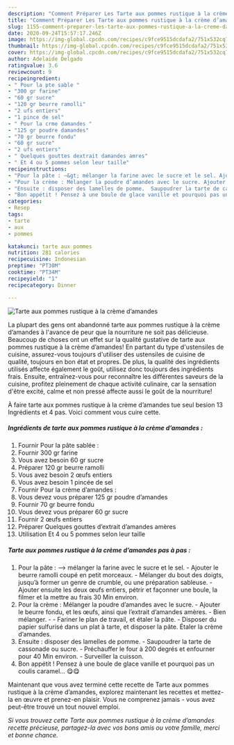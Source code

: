 ```yaml
---
description: "Comment Préparer Les Tarte aux pommes rustique à la crème d’amandes"
title: "Comment Préparer Les Tarte aux pommes rustique à la crème d’amandes"
slug: 1155-comment-preparer-les-tarte-aux-pommes-rustique-a-la-creme-damandes
date: 2020-09-24T15:57:17.246Z
image: https://img-global.cpcdn.com/recipes/c9fce9515dcdafa2/751x532cq70/tarte-aux-pommes-rustique-a-la-creme-damandes-photo-principale-de-la-recette.jpg
thumbnail: https://img-global.cpcdn.com/recipes/c9fce9515dcdafa2/751x532cq70/tarte-aux-pommes-rustique-a-la-creme-damandes-photo-principale-de-la-recette.jpg
cover: https://img-global.cpcdn.com/recipes/c9fce9515dcdafa2/751x532cq70/tarte-aux-pommes-rustique-a-la-creme-damandes-photo-principale-de-la-recette.jpg
author: Adelaide Delgado
ratingvalue: 3.6
reviewcount: 9
recipeingredient:
- " Pour la pte sable "
- "300 gr farine"
- "60 gr sucre"
- "120 gr beurre ramolli"
- "2 ufs entiers"
- "1 pince de sel"
- " Pour la crme damandes "
- "125 gr poudre damandes"
- "70 gr beurre fondu"
- "60 gr sucre"
- "2 ufs entiers"
- " Quelques gouttes dextrait damandes amres"
- " Et 4 ou 5 pommes selon leur taille"
recipeinstructions:
- "Pour la pâte : —&gt; mélanger la farine avec le sucre et le sel. Ajouter le beurre ramolli coupé en petit morceaux.  Mélanger du bout des doigts, jusqu’à former un genre de crumble, ou une préparation sableuse. Ajouter ensuite les deux œufs entiers, pétrir et façonner une boule, la filmer et la mettre au frais 30 Min environ."
- "Pour la crème : Mélanger la poudre d’amandes avec le sucre. Ajouter le beurre fondu, et les œufs, ainsi que l’extrait d’amandes amères.  Bien mélanger.  Fariner le plan de travail, et étaler la pâte.  Disposer du papier sulfurisé dans un plat à tarte, et disposer la pâte. Étaler la crème d’amandes."
- "Ensuite : disposer des lamelles de pomme.  Saupoudrer la tarte de cassonade ou sucre.  Préchauffer le four à 200 degrés et enfourner pour 40 Min environ. Surveiller la cuisson."
- "Bon appétit ! Pensez à une boule de glace vanille et pourquoi pas un coulis caramel... 😋😋"
categories:
- Resep
tags:
- tarte
- aux
- pommes

katakunci: tarte aux pommes 
nutrition: 281 calories
recipecuisine: Indonesian
preptime: "PT30M"
cooktime: "PT34M"
recipeyield: "1"
recipecategory: Dinner

---
```



![Tarte aux pommes rustique à la crème d’amandes](https://img-global.cpcdn.com/recipes/c9fce9515dcdafa2/751x532cq70/tarte-aux-pommes-rustique-a-la-creme-damandes-photo-principale-de-la-recette.jpg)

La plupart des gens ont abandonné tarte aux pommes rustique à la crème d’amandes à l'avance de peur que la nourriture ne soit pas délicieuse. Beaucoup de choses ont un effet sur la qualité gustative de tarte aux pommes rustique à la crème d’amandes! En partant du type d'ustensiles de cuisine, assurez-vous toujours d'utiliser des ustensiles de cuisine de qualité, toujours en bon état et propres. De plus, la qualité des ingrédients utilisés affecte également le goût, utilisez donc toujours des ingrédients frais. Ensuite, entraînez-vous pour reconnaître les différentes saveurs de la cuisine, profitez pleinement de chaque activité culinaire, car la sensation d'être excité, calme et non pressé affecte aussi le goût de la nourriture!

<!--inarticleads1-->

À faire tarte aux pommes rustique à la crème d’amandes tue seul besion 13 Ingrédients et 4 pas. Voici comment vous cuire cette.

##### Ingrédients de tarte aux pommes rustique à la crème d’amandes :

1. Fournir  Pour la pâte sablée :
1. Fournir 300 gr farine
1. Vous avez besoin 60 gr sucre
1. Préparer 120 gr beurre ramolli
1. Vous avez besoin 2 œufs entiers
1. Vous avez besoin 1 pincée de sel
1. Fournir  Pour la crème d’amandes :
1. Vous devez vous préparer 125 gr poudre d’amandes
1. Fournir 70 gr beurre fondu
1. Vous devez vous préparer 60 gr sucre
1. Fournir 2 œufs entiers
1. Préparer  Quelques gouttes d’extrait d’amandes amères
1. Utilisation  Et 4 ou 5 pommes selon leur taille




<!--inarticleads2-->

##### Tarte aux pommes rustique à la crème d’amandes pas à pas :

1. Pour la pâte : —&gt; mélanger la farine avec le sucre et le sel. - Ajouter le beurre ramolli coupé en petit morceaux.  - Mélanger du bout des doigts, jusqu’à former un genre de crumble, ou une préparation sableuse. - Ajouter ensuite les deux œufs entiers, pétrir et façonner une boule, la filmer et la mettre au frais 30 Min environ.
1. Pour la crème : Mélanger la poudre d’amandes avec le sucre. - Ajouter le beurre fondu, et les œufs, ainsi que l’extrait d’amandes amères.  - Bien mélanger. -  - Fariner le plan de travail, et étaler la pâte.  - Disposer du papier sulfurisé dans un plat à tarte, et disposer la pâte. Étaler la crème d’amandes.
1. Ensuite : disposer des lamelles de pomme.  - Saupoudrer la tarte de cassonade ou sucre.  - Préchauffer le four à 200 degrés et enfourner pour 40 Min environ. - Surveiller la cuisson.
1. Bon appétit ! Pensez à une boule de glace vanille et pourquoi pas un coulis caramel... 😋😋




<!--inarticleads1-->

<p>
Maintenant que vous avez terminé cette recette de Tarte aux pommes rustique à la crème d’amandes, explorez maintenant les recettes et mettez-la en œuvre et prenez-en plaisir. Vous ne comprenez jamais - vous avez peut-être trouvé un tout nouvel emploi.
</p>

<p>
<i>Si vous trouvez cette Tarte aux pommes rustique à la crème d’amandes recette précieuse, partagez-la avec vos bons amis ou votre famille, merci et bonne chance.</i>
</p>
